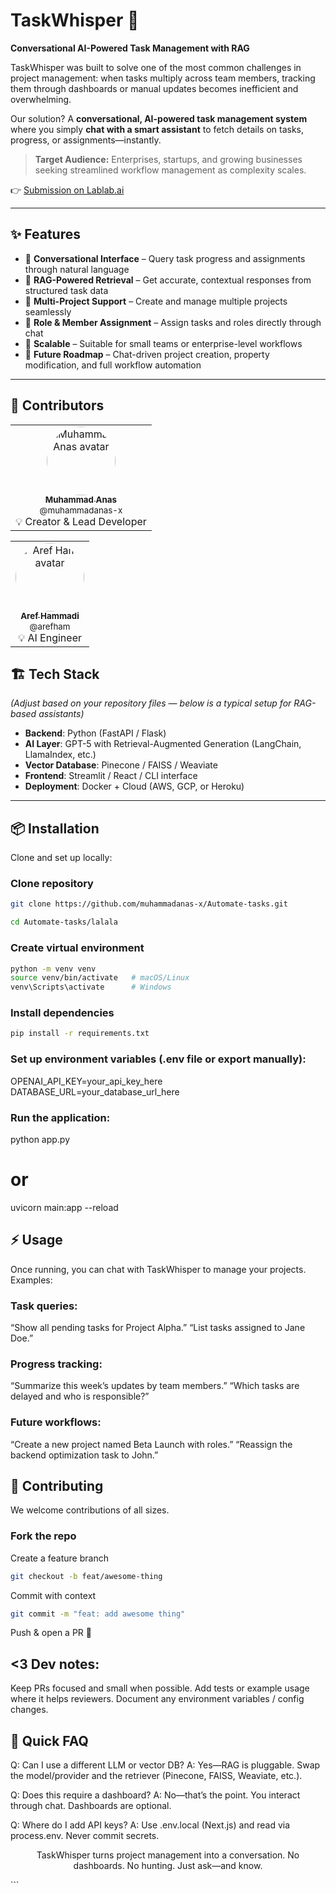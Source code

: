 # TaskWhisper 🚀

**Conversational AI-Powered Task Management with RAG**

TaskWhisper was built to solve one of the most common challenges in project management: when tasks multiply across team members, tracking them through dashboards or manual updates becomes inefficient and overwhelming.  

Our solution? A **conversational, AI-powered task management system** where you simply **chat with a smart assistant** to fetch details on tasks, progress, or assignments—instantly.  

> **Target Audience:** Enterprises, startups, and growing businesses seeking streamlined workflow management as complexity scales.  

👉 [Submission on Lablab.ai](https://lablab.ai/event/co-creating-with-gpt-5/novelty/taskwhisper)

---

## ✨ Features

- 💬 **Conversational Interface** – Query task progress and assignments through natural language  
- 🧠 **RAG-Powered Retrieval** – Get accurate, contextual responses from structured task data  
- 📂 **Multi-Project Support** – Create and manage multiple projects seamlessly  
- 👥 **Role & Member Assignment** – Assign tasks and roles directly through chat  
- 🚀 **Scalable** – Suitable for small teams or enterprise-level workflows  
- 🔮 **Future Roadmap** – Chat-driven project creation, property modification, and full workflow automation  

---

## 👥 Contributors
<table> <tr> <td align="center"> <a href="https://github.com/muhammadanas-x"> <img src="https://avatars.githubusercontent.com/u/111079610?v=4" width="110" height="110" style="border-radius: 50%;" alt="Muhammad Anas avatar"/> <br /> <sub><b>Muhammad Anas</b></sub> </a> <br /> <sub>@muhammadanas-x</sub> <br /> 💡 Creator & Lead Developer </td> </tr> </table> <table> <tr> <td align="center"> <a href="https://github.com/arefham"> <img src="https://avatars.githubusercontent.com/u/56312801?v=4" width="110" height="110" style="border-radius: 50%;" alt="Aref Ham avatar"/> <br /> <sub><b>Aref Hammadi</b></sub> </a> <br /> <sub>@arefham</sub> <br /> 💡 AI Engineer </td> </tr> </table>

## 🏗️ Tech Stack

*(Adjust based on your repository files — below is a typical setup for RAG-based assistants)*  

- **Backend**: Python (FastAPI / Flask)  
- **AI Layer**: GPT-5 with Retrieval-Augmented Generation (LangChain, LlamaIndex, etc.)  
- **Vector Database**: Pinecone / FAISS / Weaviate  
- **Frontend**: Streamlit / React / CLI interface  
- **Deployment**: Docker + Cloud (AWS, GCP, or Heroku)  

---

## 📦 Installation

Clone and set up locally:


### Clone repository
```bash
git clone https://github.com/muhammadanas-x/Automate-tasks.git
```
```bash
cd Automate-tasks/lalala
```
### Create virtual environment
```bash
python -m venv venv
source venv/bin/activate   # macOS/Linux
venv\Scripts\activate      # Windows
```

### Install dependencies
```bash
pip install -r requirements.txt
```

### Set up environment variables (.env file or export manually):
OPENAI_API_KEY=your_api_key_here
DATABASE_URL=your_database_url_here

### Run the application:
python app.py
# or
uvicorn main:app --reload

## ⚡ Usage

Once running, you can chat with TaskWhisper to manage your projects. Examples:

### Task queries:
“Show all pending tasks for Project Alpha.”
“List tasks assigned to Jane Doe.”

### Progress tracking:
“Summarize this week’s updates by team members.”
“Which tasks are delayed and who is responsible?”

### Future workflows:
“Create a new project named Beta Launch with roles.”
“Reassign the backend optimization task to John.”

## 🤝 Contributing

We welcome contributions of all sizes.

### Fork the repo
Create a feature branch
```bash
git checkout -b feat/awesome-thing
```

Commit with context
```bash
git commit -m "feat: add awesome thing"
```

Push & open a PR 🎉

## <3 Dev notes:
Keep PRs focused and small when possible.
Add tests or example usage where it helps reviewers.
Document any environment variables / config changes.

## 🧭 Quick FAQ

Q: Can I use a different LLM or vector DB?
A: Yes—RAG is pluggable. Swap the model/provider and the retriever (Pinecone, FAISS, Weaviate, etc.).

Q: Does this require a dashboard?
A: No—that’s the point. You interact through chat. Dashboards are optional.

Q: Where do I add API keys?
A: Use .env.local (Next.js) and read via process.env. Never commit secrets.

<div align="center">

TaskWhisper turns project management into a conversation.
No dashboards. No hunting. Just ask—and know.

</div> ```
